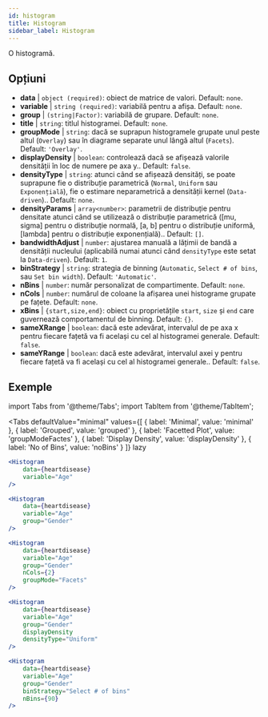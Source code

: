 ```yaml
---
id: histogram
title: Histogram
sidebar_label: Histogram
---
```


O histogramă.

## Opțiuni

* __data__ | `object (required)`: obiect de matrice de valori. Default: `none`.
* __variable__ | `string (required)`: variabilă pentru a afișa. Default: `none`.
* __group__ | `(string|Factor)`: variabilă de grupare. Default: `none`.
* __title__ | `string`: titlul histogramei. Default: `none`.
* __groupMode__ | `string`: dacă se suprapun histogramele grupate unul peste altul (`Overlay`) sau în diagrame separate unul lângă altul (`Facets`). Default: `'Overlay'`.
* __displayDensity__ | `boolean`: controlează dacă se afișează valorile densității în loc de numere pe axa y.. Default: `false`.
* __densityType__ | `string`: atunci când se afișează densități, se poate suprapune fie o distribuție parametrică (`Normal`, `Uniform` sau `Exponențială`), fie o estimare neparametrică a densității kernel (`Data-driven`).. Default: `none`.
* __densityParams__ | `array<number>`: parametrii de distribuție pentru densitate atunci când se utilizează o distribuție parametrică ([mu, sigma] pentru o distribuție normală, [a, b] pentru o distribuție uniformă, [lambda] pentru o distribuție exponențială).. Default: `[]`.
* __bandwidthAdjust__ | `number`: ajustarea manuală a lățimii de bandă a densității nucleului (aplicabilă numai atunci când `densityType` este setat la `Data-driven`). Default: `1`.
* __binStrategy__ | `string`: strategia de binning (`Automatic`, `Select # of bins`, sau `Set bin width`). Default: `'Automatic'`.
* __nBins__ | `number`: număr personalizat de compartimente. Default: `none`.
* __nCols__ | `number`: numărul de coloane la afișarea unei histograme grupate pe fațete. Default: `none`.
* __xBins__ | `{start,size,end}`: obiect cu proprietățile `start`, `size` și `end` care guvernează comportamentul de binning. Default: `{}`.
* __sameXRange__ | `boolean`: dacă este adevărat, intervalul de pe axa x pentru fiecare fațetă va fi același cu cel al histogramei generale. Default: `false`.
* __sameYRange__ | `boolean`: dacă este adevărat, intervalul axei y pentru fiecare fațetă va fi același cu cel al histogramei generale.. Default: `false`.


## Exemple

import Tabs from '@theme/Tabs';
import TabItem from '@theme/TabItem';

<Tabs
    defaultValue="minimal"
    values={[
        { label: 'Minimal', value: 'minimal' },
        { label: 'Grouped', value: 'grouped' },
        { label: 'Facetted Plot', value: 'groupModeFactes' },
        { label: 'Display Density', value: 'displayDensity' },
        { label: 'No of Bins', value: 'noBins' }
    ]}
    lazy
>

<TabItem value="minimal">

```jsx live
<Histogram 
    data={heartdisease} 
    variable="Age"
/>
```

</TabItem>

<TabItem value="grouped">

```jsx live
<Histogram 
    data={heartdisease} 
    variable="Age"
    group="Gender"
/>
```

</TabItem>

<TabItem value="groupModeFactes">

```jsx live
<Histogram 
    data={heartdisease} 
    variable="Age"
    group="Gender"
    nCols={2}
    groupMode="Facets"
/>
```

</TabItem>

<TabItem value="displayDensity">

```jsx live
<Histogram 
    data={heartdisease} 
    variable="Age"
    group="Gender"
    displayDensity 
    densityType="Uniform"
/>
```

</TabItem>

<TabItem value="noBins">

```jsx live
<Histogram 
    data={heartdisease} 
    variable="Age"
    group="Gender"
    binStrategy="Select # of bins"
    nBins={90}
/>
```

</TabItem>

</Tabs>
